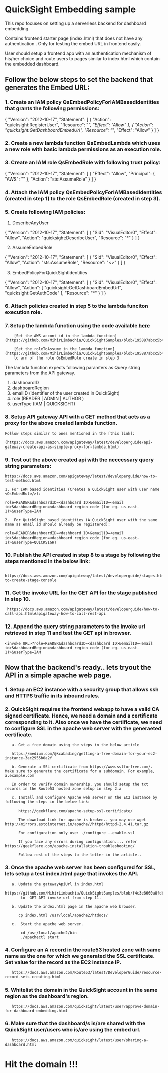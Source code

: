 # QuickSight Embedding sample

This repo focuses on setting up a serverless backend for dashboard embedding.

Contains frontend starter page (index.html) that does not have any authentication.. Only for testing the embed URL in frontend easily.

User should setup a frontend app with an authentication mechanism of his/her choice and route users to pages similar to index.html which contain the embedded dashboard.

## Follow the below steps to set the backend that generates the Embed URL:


### 1.  Create an IAM policy QsEmbedPolicyForIAMBasedIdentities that grants the following permissions:

{
    "Version": "2012-10-17",
    "Statement": [
        {
            "Action": "quicksight:RegisterUser",
            "Resource": "*",
            "Effect": "Allow"
        },
        {
            "Action": "quicksight:GetDashboardEmbedUrl",
            "Resource": "*",
            "Effect": "Allow"
        }
    ]
}
  
### 2.  Create a new lambda function QsEmbedLambda which uses a new role with basic lambda permissions as an execution role.


### 3.  Create an  IAM role QsEmbedRole with following trust policy:

{
  "Version": "2012-10-17",
  "Statement": [
    {
      "Effect": "Allow",
      "Principal": {
        "AWS": "<Arn of the lambda function execution role >"
      },
      "Action": "sts:AssumeRole"
    }
  ]
}

### 4. Attach the IAM policy QsEmbedPolicyForIAMBasedIdentities (created in step 1) to the role QsEmbedRole (created in step 3).

### 5.  Create following IAM policies:

1.  DescribeAnyUser

{
    "Version": "2012-10-17",
    "Statement": [
        {
            "Sid": "VisualEditor0",
            "Effect": "Allow",
            "Action": "quicksight:DescribeUser",
            "Resource": "*"
        }
    ]
}

2. AssumeEmbedRole

{
    "Version": "2012-10-17",
    "Statement": [
        {
            "Sid": "VisualEditor0",
            "Effect": "Allow",
            "Action": "sts:AssumeRole",
            "Resource": "<>"
        }
    ]
}

3. EmbedPolicyForQuickSightIdentities

{
    "Version": "2012-10-17",
    "Statement": [
        {
            "Sid": "VisualEditor0",
            "Effect": "Allow",
            "Action": [
                "quicksight:GetDashboardEmbedUrl",
                "quicksight:GetAuthCode"
            ],
            "Resource": "*"
        }
    ]
}


### 6. Attach policies created in step 5 to the lambda funciton execution role.


### 7. Setup the lambda function using the code available [here](https://github.com/MihirLimbachia/QuickSightSamples/blob/master/QuickSightEmbeddingLambda/index.js)

        [Set the AWS accont id in the lambda function](https://github.com/MihirLimbachia/QuickSightSamples/blob/195887abcc5b436791d6df7564008ee51028c1c6/QuickSightEmbeddingLambda/index.js#L20)
        
        [Set the roleToAssume in the lambda function](https://github.com/MihirLimbachia/QuickSightSamples/blob/195887abcc5b436791d6df7564008ee51028c1c6/QuickSightEmbeddingLambda/index.js#L21
        to arn of the role QsEmbedRole create in step 3 

The lambda function expects following paramters as Query string parameters from the API gateway.

1. dashboardID 		    	
2. dashboardRegion 			
3. emailID 	(identifier of the user created in QuickSight)		
4. role 	 (READER | ADMIN | AUTHOR )		
5. userType   (IAM | QUICKSIGHT)			


### 8. Setup API gateway API with a GET method that acts as a proxy for the above created lambda function.

    Follow steps similar to ones mentioned in the [this link]: 
    
    (https://docs.aws.amazon.com/apigateway/latest/developerguide/api-gateway-create-api-as-simple-proxy-for-lambda.html)
    
    
    
###  9. Test out the above created api with the neccessary query string parameters:

    https://docs.aws.amazon.com/apigateway/latest/developerguide/how-to-test-method.html

    1. For IAM based identities (Creates a QuickSight user with user name <QsEmbedRole/>):
    
    role=READER&dashboardID=<dashboard ID>&emailID=<email id>&dashboardRegion=<dashboard region code (for eg. us-east-1)>&userType=IAM
    
    2.  For QuickSight based identities (A QuickSight user with the same name as email id should already be registered):
    
    role=READER&dashboardID=<dashboard ID>&emailID=<email id>&dashboardRegion=<dashboard region code (for eg. us-east-1)>&userType=QUICKSIGHT
    
    
### 10.  Publish the API created in step 8 to a stage by following the steps mentioned in the below link:

     https://docs.aws.amazon.com/apigateway/latest/developerguide/stages.html#how-to-create-stage-console
     
     
### 11. Get the invoke URL for the GET API for the stage published in step 10.

     https://docs.aws.amazon.com/apigateway/latest/developerguide/how-to-call-api.html#apigateway-how-to-call-rest-api
     
     
### 12. Append the query string parameters to the invoke url retrieved in step 11 and test the GET api in browser.

    <invoke URL>?role=READER&dashboardID=<dashboard ID>&emailID=<email id>&dashboardRegion=<dashboard region code (for eg. us-east-1)>&userType=IAM
    

## Now that the backend's ready.. lets tryout the API in a simple apache web page.

### 1. Setup an EC2 instance with a security group that allows ssh and HTTPS traffic in its inbound rules.


### 2. QuickSight requires the frontend webapp to have a valid CA signed certificate.  Hence, we need a domain and a certificate corresponding to it. Also once we have the certificate, we need to configure SSL in the apache web server with the generaeted certificate.

       a. Get a free domain using the steps in the below article

       https://medium.com/@kcabading/getting-a-free-domain-for-your-ec2-instance-3ac2955b0a2f 
     
       b. Generate a SSL certificate from https://www.sslforfree.com/. Make sure to generate the certificate for a subdomain. For example, a.example.com
       
       In order to verify domain ownership, you should setup the txt records in the Route53 hosted zone setup in step 2.a
     
       c. Install and Configure Apache web server on the EC2 instance by following the steps in the below link:
        
          https://geekflare.com/apache-setup-ssl-certificate/
          
          The download link for apache is broken.. you may use wget http://mirrors.estointernet.in/apache//httpd/httpd-2.4.41.tar.gz
           
          For configuration only use: ./configure --enable-ssl
          
          If you face any errors during configuration.... refer https://geekflare.com/apache-installation-troubleshooting/
          
          Follow rest of the steps to the letter in the article..
          
### 3. Once the apache web server has been configured for SSL, lets setup a test index.html page that invokes the API.

       a. Update the gatewayApiUrl in index.html
       https://github.com/MihirLimbachia/QuickSightSamples/blob/f4c3e8660a8fdb6d27fe297422f53c11667748b5/index.html#L48
           to  GET API invoke url from step 11.
           
       b. Update the index.html page in the apache web browser.
          
          cp index.html /usr/local/apache2/htdocs/
           
       c.  Start the apache web server.
       
           cd /usr/local/apache2/bin
           ./apachectl start
           
### 4. Configure an A record in the route53 hosted zone with same name as the one for which we generated the SSL certificate. Set value for the record as the EC2 instance IP.

       https://docs.aws.amazon.com/Route53/latest/DeveloperGuide/resource-record-sets-creating.html
       
       
       
### 5. Whitelist the domain in the QuickSight account in the same region as the dashboard's region.

       https://docs.aws.amazon.com/quicksight/latest/user/approve-domain-for-dashboard-embedding.html
       
### 6. Make sure that the dashboard/s is/are shared with the QuickSight user/users who is/are using the embed url.

       https://docs.aws.amazon.com/quicksight/latest/user/sharing-a-dashboard.html
       
# Hit the domain !!! 
